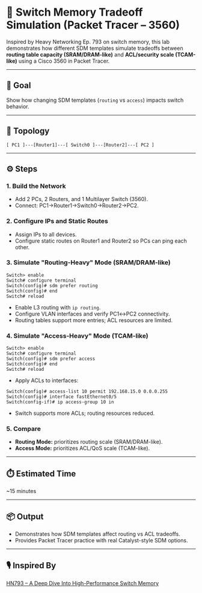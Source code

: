 # 🧠 Switch Memory Tradeoff Simulation (Packet Tracer – 3560)

Inspired by Heavy Networking Ep. 793 on switch memory, this lab demonstrates how different SDM templates simulate tradeoffs between **routing table capacity (SRAM/DRAM-like)** and **ACL/security scale (TCAM-like)** using a Cisco 3560 in Packet Tracer.

---

## 🎯 Goal
Show how changing SDM templates (`routing` vs `access`) impacts switch behavior.

---

## 🧱 Topology
```
[ PC1 ]---[Router1]---[ Switch0 ]---[Router2]---[ PC2 ]
```

---

## ⚙️ Steps

### 1. Build the Network
- Add 2 PCs, 2 Routers, and 1 Multilayer Switch (3560).
- Connect: PC1→Router1→Switch0→Router2→PC2.

### 2. Configure IPs and Static Routes
- Assign IPs to all devices.
- Configure static routes on Router1 and Router2 so PCs can ping each other.

### 3. Simulate "Routing-Heavy" Mode (SRAM/DRAM-like)
```
Switch> enable
Switch# configure terminal
Switch(config)# sdm prefer routing
Switch(config)# end
Switch# reload
```
- Enable L3 routing with `ip routing`.
- Configure VLAN interfaces and verify PC1↔PC2 connectivity.
- Routing tables support more entries; ACL resources are limited.

### 4. Simulate "Access-Heavy" Mode (TCAM-like)
```
Switch> enable
Switch# configure terminal
Switch(config)# sdm prefer access
Switch(config)# end
Switch# reload
```
- Apply ACLs to interfaces:
```
Switch(config)# access-list 10 permit 192.168.15.0 0.0.0.255
Switch(config)# interface fastEthernet0/5
Switch(config-if)# ip access-group 10 in
```
- Switch supports more ACLs; routing resources reduced.

### 5. Compare
- **Routing Mode:** prioritizes routing scale (SRAM/DRAM-like).  
- **Access Mode:** prioritizes ACL/QoS scale (TCAM-like).  

---

## ⏱️ Estimated Time
~15 minutes

---

## 📦 Output
- Demonstrates how SDM templates affect routing vs ACL tradeoffs.
- Provides Packet Tracer practice with real Catalyst-style SDM options.

---

## 🎙️ Inspired By
[HN793 – A Deep Dive Into High-Performance Switch Memory](https://packetpushers.net/podcasts/heavy-networking/hn793-a-deep-dive-into-high-performance-switch-memory/)
